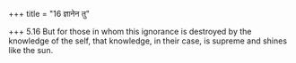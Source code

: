 +++
title = "16 ज्ञानेन तु"

+++
5.16 But for those in whom this ignorance is destroyed by the knowledge
of the self, that knowledge, in their case, is supreme and shines like
the sun.
